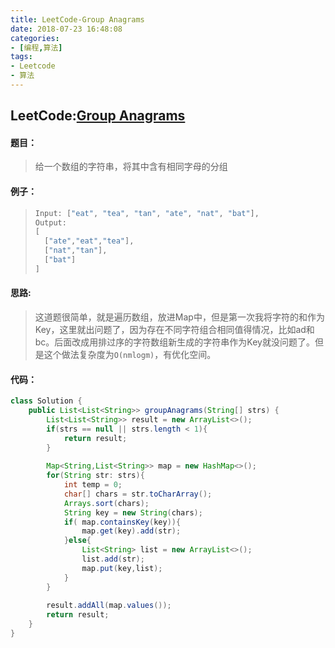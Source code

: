 ```yaml
---
title: LeetCode-Group Anagrams
date: 2018-07-23 16:48:08
categories:
- [编程,算法]
tags:
- Leetcode
- 算法
---
```




## LeetCode:[Group Anagrams](https://leetcode.com/problems/group-anagrams/)

#### 题目：

> 给一个数组的字符串，将其中含有相同字母的分组

#### 例子：

> ```java
> Input: ["eat", "tea", "tan", "ate", "nat", "bat"],
> Output:
> [
>   ["ate","eat","tea"],
>   ["nat","tan"],
>   ["bat"]
> ]
> ```

#### 思路:

> 这道题很简单，就是遍历数组，放进Map中，但是第一次我将字符的和作为Key，这里就出问题了，因为存在不同字符组合相同值得情况，比如ad和bc。后面改成用排过序的字符数组新生成的字符串作为Key就没问题了。但是这个做法复杂度为`O(nmlogm)`，有优化空间。

#### 代码：

```java
class Solution {
    public List<List<String>> groupAnagrams(String[] strs) {
        List<List<String>> result = new ArrayList<>();
        if(strs == null || strs.length < 1){
            return result;
        }
        
        Map<String,List<String>> map = new HashMap<>();
        for(String str: strs){
            int temp = 0;
            char[] chars = str.toCharArray();
            Arrays.sort(chars);
            String key = new String(chars);
            if( map.containsKey(key)){
                map.get(key).add(str);
            }else{
                List<String> list = new ArrayList<>();
                list.add(str);
                map.put(key,list);
            }
        }
        
        result.addAll(map.values());
        return result;
    }
}
```

